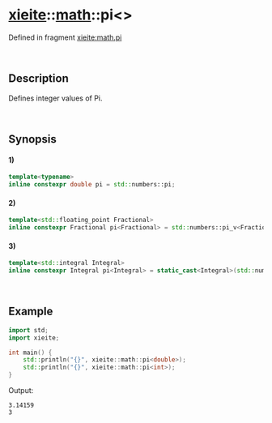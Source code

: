 # [xieite](../../xieite.md)\:\:[math](../../math.md)\:\:pi\<\>
Defined in fragment [xieite:math.pi](../../../src/math/pi.cpp)

&nbsp;

## Description
Defines integer values of Pi.

&nbsp;

## Synopsis
#### 1)
```cpp
template<typename>
inline constexpr double pi = std::numbers::pi;
```
#### 2)
```cpp
template<std::floating_point Fractional>
inline constexpr Fractional pi<Fractional> = std::numbers::pi_v<Fractional>;
```
#### 3)
```cpp
template<std::integral Integral>
inline constexpr Integral pi<Integral> = static_cast<Integral>(std::numbers::pi);
```

&nbsp;

## Example
```cpp
import std;
import xieite;

int main() {
    std::println("{}", xieite::math::pi<double>);
    std::println("{}", xieite::math::pi<int>);
}
```
Output:
```
3.14159
3
```
